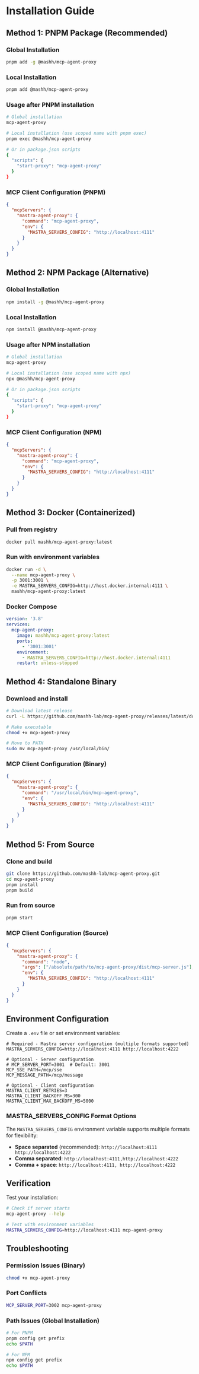 # Installation Guide

## Method 1: PNPM Package (Recommended)

### Global Installation

```bash
pnpm add -g @mashh/mcp-agent-proxy
```

### Local Installation

```bash
pnpm add @mashh/mcp-agent-proxy
```

### Usage after PNPM installation

```bash
# Global installation
mcp-agent-proxy

# Local installation (use scoped name with pnpm exec)
pnpm exec @mashh/mcp-agent-proxy

# Or in package.json scripts
{
  "scripts": {
    "start-proxy": "mcp-agent-proxy"
  }
}
```

### MCP Client Configuration (PNPM)

```json
{
  "mcpServers": {
    "mastra-agent-proxy": {
      "command": "mcp-agent-proxy",
      "env": {
        "MASTRA_SERVERS_CONFIG": "http://localhost:4111"
      }
    }
  }
}
```

## Method 2: NPM Package (Alternative)

### Global Installation

```bash
npm install -g @mashh/mcp-agent-proxy
```

### Local Installation

```bash
npm install @mashh/mcp-agent-proxy
```

### Usage after NPM installation

```bash
# Global installation
mcp-agent-proxy

# Local installation (use scoped name with npx)
npx @mashh/mcp-agent-proxy

# Or in package.json scripts
{
  "scripts": {
    "start-proxy": "mcp-agent-proxy"
  }
}
```

### MCP Client Configuration (NPM)

```json
{
  "mcpServers": {
    "mastra-agent-proxy": {
      "command": "mcp-agent-proxy",
      "env": {
        "MASTRA_SERVERS_CONFIG": "http://localhost:4111"
      }
    }
  }
}
```

## Method 3: Docker (Containerized)

### Pull from registry

```bash
docker pull mashh/mcp-agent-proxy:latest
```

### Run with environment variables

```bash
docker run -d \
  --name mcp-agent-proxy \
  -p 3001:3001 \
  -e MASTRA_SERVERS_CONFIG=http://host.docker.internal:4111 \
  mashh/mcp-agent-proxy:latest
```

### Docker Compose

```yaml
version: '3.8'
services:
  mcp-agent-proxy:
    image: mashh/mcp-agent-proxy:latest
    ports:
      - '3001:3001'
    environment:
      - MASTRA_SERVERS_CONFIG=http://host.docker.internal:4111
    restart: unless-stopped
```

## Method 4: Standalone Binary

### Download and install

```bash
# Download latest release
curl -L https://github.com/mashh-lab/mcp-agent-proxy/releases/latest/download/mcp-agent-proxy-linux -o mcp-agent-proxy

# Make executable
chmod +x mcp-agent-proxy

# Move to PATH
sudo mv mcp-agent-proxy /usr/local/bin/
```

### MCP Client Configuration (Binary)

```json
{
  "mcpServers": {
    "mastra-agent-proxy": {
      "command": "/usr/local/bin/mcp-agent-proxy",
      "env": {
        "MASTRA_SERVERS_CONFIG": "http://localhost:4111"
      }
    }
  }
}
```

## Method 5: From Source

### Clone and build

```bash
git clone https://github.com/mashh-lab/mcp-agent-proxy.git
cd mcp-agent-proxy
pnpm install
pnpm build
```

### Run from source

```bash
pnpm start
```

### MCP Client Configuration (Source)

```json
{
  "mcpServers": {
    "mastra-agent-proxy": {
      "command": "node",
      "args": ["/absolute/path/to/mcp-agent-proxy/dist/mcp-server.js"],
      "env": {
        "MASTRA_SERVERS_CONFIG": "http://localhost:4111"
      }
    }
  }
}
```

## Environment Configuration

Create a `.env` file or set environment variables:

```env
# Required - Mastra server configuration (multiple formats supported)
MASTRA_SERVERS_CONFIG=http://localhost:4111 http://localhost:4222

# Optional - Server configuration
# MCP_SERVER_PORT=3001  # Default: 3001
MCP_SSE_PATH=/mcp/sse
MCP_MESSAGE_PATH=/mcp/message

# Optional - Client configuration
MASTRA_CLIENT_RETRIES=3
MASTRA_CLIENT_BACKOFF_MS=300
MASTRA_CLIENT_MAX_BACKOFF_MS=5000
```

### MASTRA_SERVERS_CONFIG Format Options

The `MASTRA_SERVERS_CONFIG` environment variable supports multiple formats for flexibility:

- **Space separated** (recommended): `http://localhost:4111 http://localhost:4222`
- **Comma separated**: `http://localhost:4111,http://localhost:4222`
- **Comma + space**: `http://localhost:4111, http://localhost:4222`

## Verification

Test your installation:

```bash
# Check if server starts
mcp-agent-proxy --help

# Test with environment variables
MASTRA_SERVERS_CONFIG=http://localhost:4111 mcp-agent-proxy
```

## Troubleshooting

### Permission Issues (Binary)

```bash
chmod +x mcp-agent-proxy
```

### Port Conflicts

```bash
MCP_SERVER_PORT=3002 mcp-agent-proxy
```

### Path Issues (Global Installation)

```bash
# For PNPM
pnpm config get prefix
echo $PATH

# For NPM
npm config get prefix
echo $PATH
```

